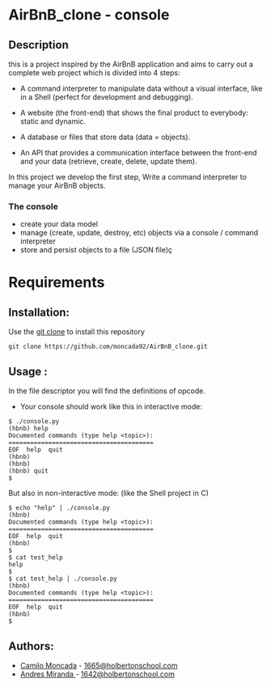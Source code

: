 # AirBnB_clone - console
## Description

this is a project inspired by the AirBnB application and aims to carry out a complete web project which is divided into 4 steps:

* A command interpreter to manipulate data without a visual interface, like in a Shell (perfect for development and debugging).

* A website (the front-end) that shows the final product to everybody: static and dynamic.

* A database or files that store data (data = objects).

* An API that provides a communication interface between the front-end and your data (retrieve, create, delete, update them).


In this project we develop the first step, Write a command interpreter to manage your AirBnB objects.

### The console
* create your data model
* manage (create, update, destroy, etc) objects via a console / command interpreter
* store and persist objects to a file (JSON file)ç

# Requirements

## Installation:
Use the  [git clone](https://github.com/moncada92/AirBnB_clone.git) to install this repository
```
git clone https://github.com/moncada92/AirBnB_clone.git
```
## Usage :
In the file descriptor you will find the definitions of opcode.
* Your console should work like this in interactive mode:
```
$ ./console.py
(hbnb) help
Documented commands (type help <topic>):
========================================
EOF  help  quit
(hbnb) 
(hbnb) 
(hbnb) quit
$
```
But also in non-interactive mode: (like the Shell project in C)
```
$ echo "help" | ./console.py
(hbnb)
Documented commands (type help <topic>):
========================================
EOF  help  quit
(hbnb) 
$
$ cat test_help
help
$
$ cat test_help | ./console.py
(hbnb)
Documented commands (type help <topic>):
========================================
EOF  help  quit
(hbnb) 
$
```

## Authors:
-   [Camilo Moncada](https://github.com/moncada92) - 1665@holbertonschool.com
-   [Andres Miranda ](https://github.com/AMIRANDA9112) - 1642@holbertonschool.com
